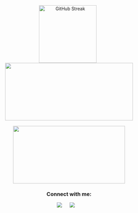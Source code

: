 <div align="center">
  <a href="https://git.io/streak-stats"><img height=180 align="center" src="https://streak-stats.demolab.com?user=asiftm&theme=onedark&hide_border=true&border_radius=10&date_format=j%2Fn%5B%2FY%5D&card_width=400" alt="GitHub Streak" /></a>
  &nbsp;
  <a href="https://github.com/asiftm/github-readme-stats"><img height=180 width=400 align="center" src="https://github-readme-stats.vercel.app/api?username=asiftm&show_icons=true&theme=onedark&hide_border=true&border_radius=10&card_width=400" /></a>
</div>
<br>
<div align = "center">
  <div>
    <a href="https://github.com/asiftm/convoychat"><img height=180 width=350 align="center" src="https://github-readme-stats.vercel.app/api/top-langs?username=asiftm&layout=compact&hide_progress=true&langs_count=8&theme=onedark&hide_border=true&border_radius=10"/></a>
  </div>
  <div>
    <h3 align="center">Connect with me:</h3>
<p align="center"><a target="_blank"href="https://www.linkedin.com/in/asif-mahmud-asif/"><img src="https://img.shields.io/badge/linkedin-%230077B5.svg?&style=for-the-badge&logo=linkedin&logoColor=white" /></a>
  &nbsp;&nbsp;&nbsp;&nbsp;
  <a href="mailto:asifmahmud0231@gmail.com?subject=Hello%20Asif,%20From%20Github"><img src="https://img.shields.io/badge/gmail-%23D14836.svg?&style=for-the-badge&logo=gmail&logoColor=white" /></a>
  &nbsp;&nbsp;&nbsp;&nbsp;
</p>
  </div>
</div>

